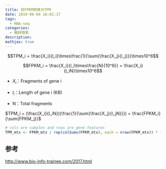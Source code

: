 ```yaml
---
title: 将FPKM转换为TPM
date: 2019-06-04 16:01:17
tags:
  - RNA-seq
categories:
  - 搬砖随笔
description:
mathjax: true
---
```


$$TPM_i = \frac{X_i}{l_i}\times\frac{1}{\sum{\frac{X_j}{l_j}}}\times10^6$$ 

$$FPKM_i = \frac{X_i}{l_i\times\frac{N}{10^6}} = \frac{X_i}{l_iN}\times10^6$$

- $X_i$：Fragments of gene i

- $l_i$：Length of gene i (KB)

- N：Total fragments

$TPM_i = (\frac{X_i}{l_iN})(\frac{1}{\sum{\frac{X_j}{l_jN}}})  = \frac{FPKM_i}{\sum{FPKM_j}}$ 

```R
# cols are samples and rows are gene features
TPM_mtx <- FPKM_mtx / rep(colSums(FPKM_mtx), each = nrow(FPKM_mtx)) * 1e6
```

<!--more-->

## 参考

<http://www.bio-info-trainee.com/2017.html>

